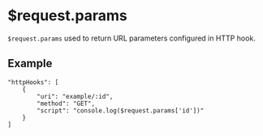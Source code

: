 # $request.params

`$request.params` used to return URL parameters configured in HTTP hook.

## Example

```
"httpHooks": [
    {
        "uri": "example/:id",
        "method": "GET",
        "script": "console.log($request.params['id'])"
    }
]
```